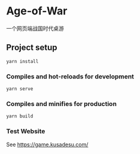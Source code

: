 # Age-of-War
一个网页端战国时代桌游

## Project setup

```
yarn install
```

### Compiles and hot-reloads for development

```
yarn serve
```

### Compiles and minifies for production

```
yarn build
```

### Test Website
See https://game.kusadesu.com/

